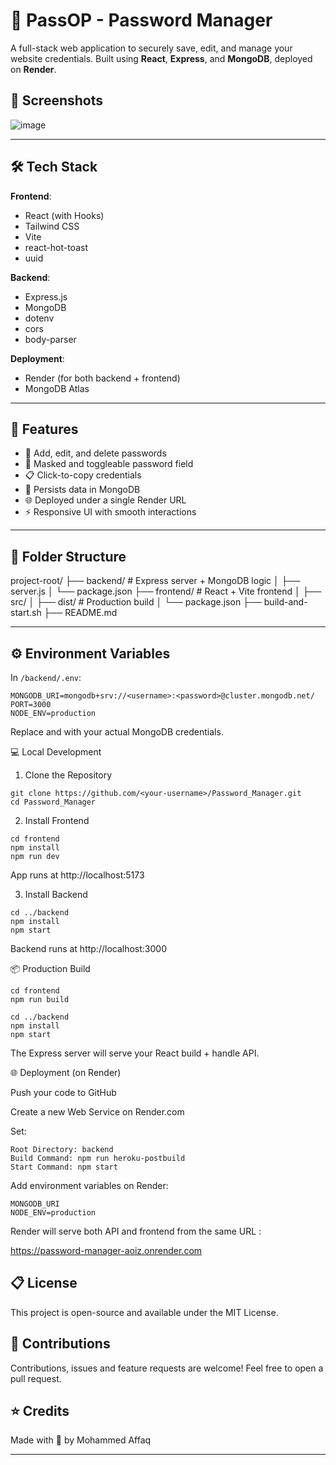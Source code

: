 # 🔐 PassOP - Password Manager

A full-stack web application to securely save, edit, and manage your website credentials. Built using **React**, **Express**, and **MongoDB**, deployed on **Render**.

## 📸 Screenshots

![image](https://github.com/user-attachments/assets/5dba903c-81f8-47fb-a9c5-804097915d76)


---

## 🛠 Tech Stack

**Frontend**:
- React (with Hooks)
- Tailwind CSS
- Vite
- react-hot-toast
- uuid

**Backend**:
- Express.js
- MongoDB
- dotenv
- cors
- body-parser

**Deployment**:
- Render (for both backend + frontend)
- MongoDB Atlas

---

## 🚀 Features

- 📝 Add, edit, and delete passwords
- 🔐 Masked and toggleable password field
- 📋 Click-to-copy credentials
- 🔁 Persists data in MongoDB
- 🌐 Deployed under a single Render URL
- ⚡ Responsive UI with smooth interactions

---

## 📁 Folder Structure

project-root/
├── backend/ # Express server + MongoDB logic
│ ├── server.js
│ └── package.json
├── frontend/ # React + Vite frontend
│ ├── src/
│ ├── dist/ # Production build
│ └── package.json
├── build-and-start.sh
├── README.md

---

## ⚙️ Environment Variables

In `/backend/.env`:

```env
MONGODB_URI=mongodb+srv://<username>:<password>@cluster.mongodb.net/
PORT=3000
NODE_ENV=production
```
Replace <username> and <password> with your actual MongoDB credentials.

💻 Local Development
1. Clone the Repository
```
git clone https://github.com/<your-username>/Password_Manager.git
cd Password_Manager
```
2. Install Frontend
```
cd frontend
npm install
npm run dev
```
App runs at http://localhost:5173

3. Install Backend
```
cd ../backend
npm install
npm start
```
Backend runs at http://localhost:3000

📦 Production Build
```
cd frontend
npm run build

cd ../backend
npm install
npm start
```
The Express server will serve your React build + handle API.

🌐 Deployment (on Render)

Push your code to GitHub

Create a new Web Service on Render.com

Set:
```
Root Directory: backend
Build Command: npm run heroku-postbuild
Start Command: npm start
```
Add environment variables on Render:
```
MONGODB_URI
NODE_ENV=production
```

Render will serve both API and frontend from the same URL :

https://password-manager-aoiz.onrender.com

## 📋 License
This project is open-source and available under the MIT License.

## 🤝 Contributions
Contributions, issues and feature requests are welcome!
Feel free to open a pull request.

## ⭐ Credits
Made with 💚 by Mohammed Affaq

---
